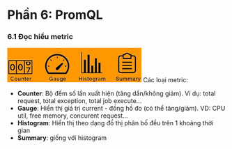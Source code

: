 # Phần 6: PromQL

### 6.1 Đọc hiểu metric

![iamge1](https://github.com/nguyenan122/sysadmin-collection/blob/main/prometheus/06.PromQL/images/01.metric-type.JPG)
Các loại metric:
 - **Counter**: Bộ đếm số lần xuất hiện (tăng dần/không giảm). Ví dụ: total request, total exception, total job execute...
 - **Gauge**: Hiển thị giá trị current - đồng hồ đo (có thể tăng/giảm). VD: CPU util, free memory, concurent request...
 - **Histogram**: Hiển thị theo dạng đồ thị phân bố đều trên 1 khoảng thời gian
 - **Summary**: giống với histogram


